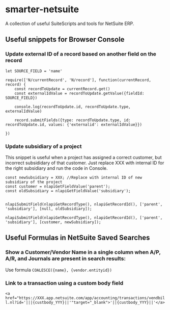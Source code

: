 # smarter-netsuite
A collection of useful SuiteScripts and tools for NetSuite ERP.

## Useful snippets for Browser Console

### Update external ID of a record based on another field on the record

```
let SOURCE_FIELD = 'name'

require(['N/currentRecord', 'N/record'], function(currentRecord, record) {
    const recordToUpdate = currentRecord.get()
    const externalIdValue = recordToUpdate.getValue({fieldId: SOURCE_FIELD})
    
    console.log(recordToUpdate.id, recordToUpdate.type, externalIdValue)
    
    record.submitFields({type: recordToUpdate.type, id: recordToUpdate.id, values: {'externalid': externalIdValue}})
    
})
```

### Update subsidiary of a project
This snippet is useful when a project has assigned a correct customer, but incorrect subsididary of that customer. Just replace XXX with internal ID for the right subsidiary and run the code in Console.
```
const newSubsidiary = XXX; //Replace with internal ID of new subsidiary of the project
const customer = nlapiGetFieldValue('parent');
const oldSubsidiary = nlapiGetFieldValue('subsidiary');


nlapiSubmitField(nlapiGetRecordType(), nlapiGetRecordId(), ['parent', 'subsidiary'], [null, oldSubsidiary]);

nlapiSubmitField(nlapiGetRecordType(), nlapiGetRecordId(), ['parent', 'subsidiary'], [customer, newSubsidiary]);
```

## Useful Formulas in NetSuite Saved Searches
### Show a Customer/Vendor Name in a single column when A/P, A/R, and Journals are present in search results:
Use formula `COALESCE({name}, {vendor.entityid})`

### Link to a transaction using a custom body field
`<a href="https://XXX.app.netsuite.com/app/accounting/transactions/vendbill.nl?id='|||{custbody_YYY}||'"target="_blank">'||{custbody_YYY}||'</a>`

